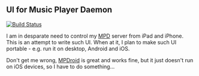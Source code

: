 ## UI for Music Player Daemon

[![Build Status](https://travis-ci.org/jtulach/mpdui.svg?branch=master)](https://travis-ci.org/jtulach/mpdui)

I am in desparate need to control my [MPD](https://www.musicpd.org) server
from iPad and iPhone. This is an attempt to write such UI. When at it,
I plan to make such UI portable - e.g. run it on desktop, Android and iOS.

Don't get me wrong, [MPDroid](https://play.google.com/store/apps/details?id=com.namelessdev.mpdroid)
is great and works fine, but it just doesn't run on iOS devices, so I have
to do something...
